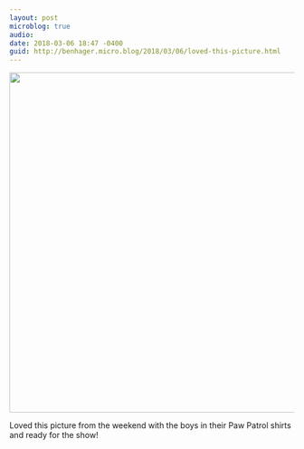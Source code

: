 ```yaml
---
layout: post
microblog: true
audio: 
date: 2018-03-06 18:47 -0400
guid: http://benhager.micro.blog/2018/03/06/loved-this-picture.html
---
```


<img src="http://hager.blog/uploads/2018/cedeb10eb7.jpg" width="600" height="600" style="height: auto;" class="sunlit_image" />

Loved this picture from the weekend with the boys in their Paw Patrol shirts and ready for the show!


